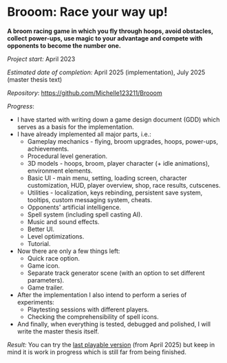 # Brooom: Race your way up!

**A broom racing game in which you fly through hoops, avoid obstacles, collect power-ups, use magic to your advantage and compete with opponents to become the number one.**

*Project start:* April 2023

*Estimated date of completion:* April 2025 (implementation), July 2025 (master thesis text)

*Repository*: https://github.com/Michelle123211/Brooom

*Progress*:

- I have started with writing down a game design document (GDD) which serves as a basis for the implementation.
- I have already implemented all major parts, i.e.:
  - Gameplay mechanics - flying, broom upgrades, hoops, power-ups, achievements.
  - Procedural level generation.
  - 3D models - hoops, broom, player character (+ idle animations), environment elements.
  - Basic UI - main menu, setting, loading screen, character customization, HUD, player overview, shop, race results, cutscenes.
  - Utilities - localization, keys rebinding, persistent save system, tooltips, custom messaging system, cheats.
  - Opponents' artificial intelligence.
  - Spell system (including spell casting AI).
  - Music and sound effects.
  - Better UI.
  - Level optimizations.
  - Tutorial.
- Now there are only a few things left:
  - Quick race option.
  - Game icon.
  - Separate track generator scene (with an option to set different parameters).
  - Game trailer.
- After the implementation I also intend to perform a series of experiments:
  - Playtesting sessions with different players.
  - Checking the comprehensibility of spell icons.
- And finally, when everything is tested, debugged and polished, I will write the master thesis itself.

*Result:* You can try the [last playable version](./Brooom.zip) (from April 2025) but keep in mind it is work in progress which is still far from being finished.
